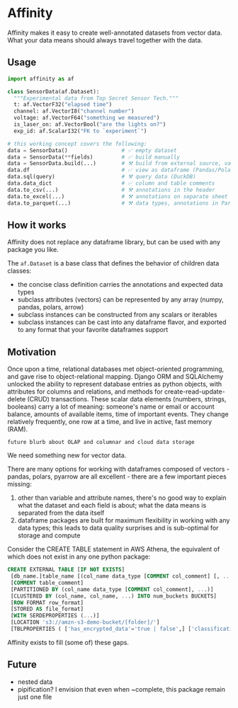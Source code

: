 # Affinity

Affinity makes it easy to create well-annotated datasets from vector data.  
What your data means should always travel together with the data.

## Usage

```python
import affinity as af

class SensorData(af.Dataset):
  """Experimental data from Top Secret Sensor Tech."""
  t: af.VectorF32("elapsed time")
  channel: af.VectorI8("channel number")
  voltage: af.VectorF64("something we measured")
  is_laser_on: af.VectorBool("are the lights on?")
  exp_id: af.ScalarI32("FK to `experiment`")

# this working concept covers the following:
data = SensorData()                 # ✅ empty dataset
data = SensorData(**fields)         # ✅ build manually
data = SensorData.build(...)        # ⚒️ build from external source, validate types
data.df                             # ✅ view as dataframe (Pandas/Polars/Arrow)
data.sql(query)                     # ⚒️ query data (DuckDB)
data.data_dict                      # ✅ column and table comments
data.to_csv(...)                    # ⚒️ annotations in the header
data.to_excel(...)                  # ⚒️ annotations on separate sheet
data.to_parquet(...)                # ⚒️ data types, annotations in Parquet metadata
```

## How it works

Affinity does not replace any dataframe library, but can be used with any package you like.  

The `af.Dataset` is a base class that defines the behavior of children data classes:
- the concise class definition carries the annotations and expected data types
- subclass attributes (vectors) can be represented by any array (numpy, pandas, polars, arrow)
- subclass instances can be constructed from any scalars or iterables
- subclass instances can be cast into any dataframe flavor, and exported to any format that your favorite dataframes support

## Motivation

Once upon a time, relational databases met object-oriented programming, and gave rise to object-relational mapping. Django ORM and SQLAlchemy unlocked the ability to represent database entries as python objects, with attributes for columns and relations, and methods for create-read-update-delete (CRUD) transactions.  These scalar data elements (numbers, strings, booleans) carry a lot of meaning: someone's name or email or account balance, amounts of available items, time of important events.  They change relatively frequently, one row at a time, and live in active, fast memory (RAM).

`future blurb about OLAP and columnar and cloud data storage`

We need something new for vector data.

There are many options for working with dataframes composed of vectors - pandas, polars, pyarrow are all excellent - there are a few important pieces missing:
1) other than variable and attribute names, there's no good way to explain what the dataset and each field is about; what the data means is separated from the data itself
2) dataframe packages are built for maximum flexibility in working with any data types; this leads to data quality surprises and is sub-optimal for storage and compute

Consider the CREATE TABLE statement in AWS Athena, the equivalent of which does not exist in any one python package:

```sql
CREATE EXTERNAL TABLE [IF NOT EXISTS]
 [db_name.]table_name [(col_name data_type [COMMENT col_comment] [, ...] )]
 [COMMENT table_comment]
 [PARTITIONED BY (col_name data_type [COMMENT col_comment], ...)]
 [CLUSTERED BY (col_name, col_name, ...) INTO num_buckets BUCKETS]
 [ROW FORMAT row_format]
 [STORED AS file_format] 
 [WITH SERDEPROPERTIES (...)]
 [LOCATION 's3://amzn-s3-demo-bucket/[folder]/']
 [TBLPROPERTIES ( ['has_encrypted_data'='true | false',] ['classification'='aws_glue_classification',] property_name=property_value [, ...] ) ]
```

Affinity exists to fill (some of) these gaps.

## Future

- nested data
- pipification?  I envision that even when ~complete, this package remain just one file
